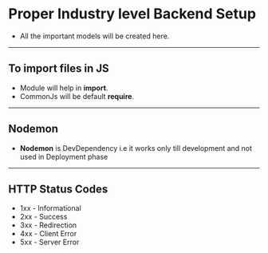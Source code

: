 # Proper Industry level Backend Setup
* All the important models will be created here.
---
## To import files in JS
- Module will help in **import**.
- CommonJs will be default **require**.
---
## Nodemon
- **Nodemon** is DevDependency i.e it works only till development and not used in Deployment phase 

---
## HTTP Status Codes
- 1xx - Informational
- 2xx - Success
- 3xx - Redirection
- 4xx - Client Error
- 5xx - Server Error